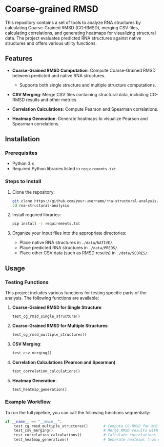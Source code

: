 # Coarse-grained RMSD

This repository contains a set of tools to analyze RNA structures by calculating Coarse-Grained RMSD (CG-RMSD), merging CSV files, calculating correlations, and generating heatmaps for visualizing structural data. The project evaluates predicted RNA structures against native structures and offers various utility functions.

## Features

- **Coarse-Grained RMSD Computation**: Compute Coarse-Grained RMSD between predicted and native RNA structures.
  - Supports both single structure and multiple structure computations.
  
- **CSV Merging**: Merge CSV files containing structural data, including CG-RMSD results and other metrics.

- **Correlation Calculations**: Compute Pearson and Spearman correlations.

- **Heatmap Generation**: Generate heatmaps to visualize Pearson and Spearman correlations.


## Installation

### Prerequisites

- Python 3.x
- Required Python libraries listed in `requirements.txt`

### Steps to Install

1. Clone the repository:

    ```bash
    git clone https://github.com/your-username/rna-structural-analysis.git
    cd rna-structural-analysis
    ```

2. Install required libraries:

    ```bash
    pip install -r requirements.txt
    ```

3. Organize your input files into the appropriate directories:
   - Place native RNA structures in `./data/NATIVE/`.
   - Place predicted RNA structures in `./data/PREDS/`.
   - Place other CSV data (such as RMSD results) in `./data/SCORES/`.

## Usage

### Testing Functions

This project includes various functions for testing specific parts of the analysis. The following functions are available:

1. **Coarse-Grained RMSD for Single Structure**:

    ```python
    test_cg_rmsd_single_structure()
    ```

2. **Coarse-Grained RMSD for Multiple Structures**:

    ```python
    test_cg_rmsd_multiple_structures()
    ```

3. **CSV Merging**:

    ```python
    test_csv_merging()
    ```

4. **Correlation Calculations (Pearson and Spearman)**:

    ```python
    test_correlation_calculations()
    ```

5. **Heatmap Generation**:

    ```python
    test_heatmap_generation()
    ```

### Example Workflow

To run the full pipeline, you can call the following functions sequentially:

```python
if __name__ == "__main__":
    test_cg_rmsd_multiple_structures()       # Compute CG-RMSD for multiple structures
    test_csv_merging()                       # Merge RMSD results with other data
    test_correlation_calculations()          # Calculate correlations
    test_heatmap_generation()                # Generate heatmaps from correlation data


